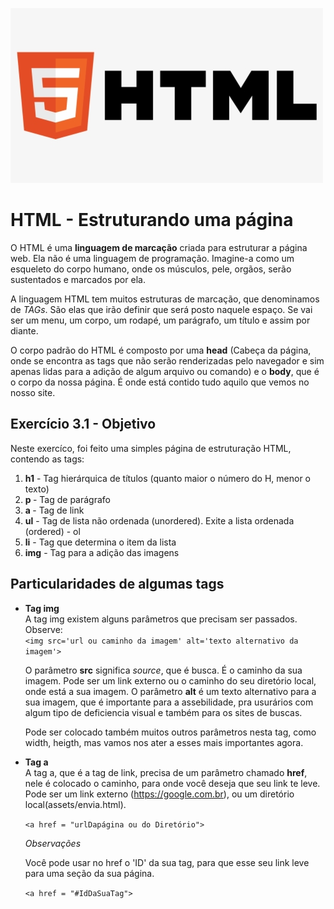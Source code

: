 ![](html-logo.jpeg)
# HTML - Estruturando uma página
O HTML é uma **linguagem de marcação** criada para estruturar a página web. Ela não é uma linguagem de programação. Imagine-a como um esqueleto do corpo humano, onde os músculos, pele, orgãos, serão sustentados e marcados por ela. 

A linguagem HTML tem muitos estruturas de marcação, que denominamos de *TAGs*. São elas que irão definir que será posto naquele espaço. Se vai ser um menu, um corpo, um rodapé, um parágrafo, um título e assim por diante. 

O corpo padrão do HTML é composto por uma **head** (Cabeça da página, onde se encontra as tags que não serão renderizadas pelo navegador e sim apenas lidas para a adição de algum arquivo ou comando) e o **body**, que é o corpo da nossa página. É onde está contido tudo aquilo que vemos no nosso site.

## Exercício 3.1 - Objetivo
Neste exercíco, foi feito uma simples página de estruturação HTML, contendo as tags: 
<ol>
    <li> <strong>h1</strong> - Tag hierárquica de títulos (quanto maior o número do H, menor o texto)</li>
    <li> <strong>p </strong>- Tag de parágrafo</li>
    <li> <strong>a </strong>- Tag de link</li>
    <li> <strong>ul</strong> - Tag de lista não ordenada (unordered). Exite a lista ordenada (ordered) - ol</li>
    <li> <strong>li</strong> - Tag que determina o item da lista</li>
    <li> <strong>img</strong> - Tag para a adição das imagens</li>
</ol>

## Particularidades de algumas tags
- **Tag img** <br>
    A tag img existem alguns parâmetros que precisam ser passados. Observe: <br>
    `<img src='url ou caminho da imagem' alt='texto alternativo da imagem'>`

    O parâmetro **src** significa *source*, que é busca. É o caminho da sua imagem. Pode ser um link externo ou o caminho do seu diretório local, onde está a sua imagem. O parâmetro **alt** é um texto alternativo para a sua imagem, que é importante para a assebilidade, pra usurários com algum tipo de deficiencia visual e também para os sites de buscas. 

    Pode ser colocado também muitos outros parâmetros nesta tag, como width, heigth, mas vamos nos ater a esses mais importantes agora.

- **Tag a** <br>
    A tag a, que é a tag de link, precisa de um parâmetro chamado **href**, nele é colocado o caminho, para onde você deseja que seu link te leve. Pode ser um link externo (https://google.com.br), ou um diretório local(assets/envia.html).

    `<a href = "urlDapágina ou do Diretório">`

    *Observações*

    Você pode usar no href o 'ID' da sua tag, para que esse seu link leve para uma seção da sua página.

    `<a href = "#IdDaSuaTag">`